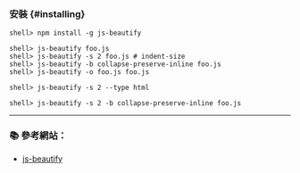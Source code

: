 ### 安裝 {#installing}

```console
shell> npm install -g js-beautify
```
```console
shell> js-beautify foo.js
shell> js-beautify -s 2 foo.js # indent-size
shell> js-beautify -b collapse-preserve-inline foo.js 
shell> js-beautify -o foo.js foo.js

shell> js-beautify -s 2 --type html

shell> js-beautify -s 2 -b collapse-preserve-inline foo.js
```

---

### :books: 參考網站：
- [js-beautify](https://www.npmjs.com/package/js-beautify)
